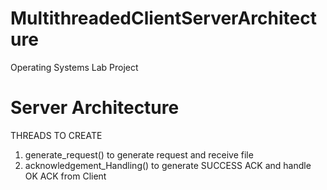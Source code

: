 # MultithreadedClientServerArchitecture
Operating Systems Lab Project

# Server Architecture
THREADS TO CREATE
1. generate_request() to generate request and receive file
2. acknowledgement_Handling() to generate SUCCESS ACK and handle OK ACK from Client
